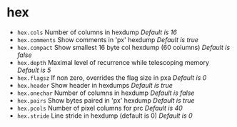 <!-- TITLE: hex -->

# hex

- `hex.cols` Number of columns in hexdump _Default is 16_
- `hex.comments` Show comments in 'px' hexdump _Default is true_
- `hex.compact` Show smallest 16 byte col hexdump (60 columns) _Default is false_
- `hex.depth` Maximal level of recurrence while telescoping memory _Default is 5_
- `hex.flagsz` If non zero, overrides the flag size in pxa _Default is 0_
- `hex.header` Show header in hexdumps _Default is true_
- `hex.onechar` Number of columns in hexdump _Default is false_
- `hex.pairs` Show bytes paired in 'px' hexdump _Default is true_
- `hex.pcols` Number of pixel columns for prc _Default is 40_
- `hex.stride` Line stride in hexdump (default is 0) _Default is 0_

<p hidden>hex.cols hex.comments hex.compact hex.depth hex.flagsz hex.header hex.onechar hex.pairs hex.pcols hex.stride</p>